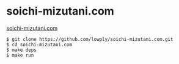 # soichi-mizutani.com

[soichi-mizutani.com](https://soichi-mizutani.com)

```
$ git clone https://github.com/lowply/soichi-mizutani.com.git
$ cd soichi-mizutani.com
$ make deps
$ make run
```
